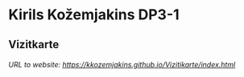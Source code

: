 # Kirils Kožemjakins DP3-1
## Vizitkarte
###### URL to website: https://kkozemjakins.github.io/Vizitikarte/index.html
